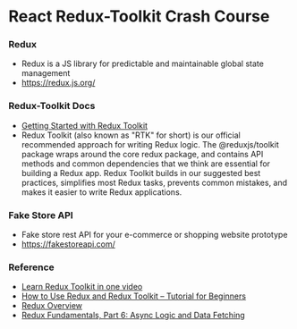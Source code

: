 # React Redux-Toolkit Crash Course

### Redux
- Redux is a JS library for predictable and maintainable global state management
- https://redux.js.org/


### Redux-Toolkit Docs
- [Getting Started with Redux Toolkit](https://redux-toolkit.js.org/introduction/getting-started)
- Redux Toolkit (also known as "RTK" for short) is our official recommended approach for writing Redux logic. The @reduxjs/toolkit package wraps around the core redux package, and contains API methods and common dependencies that we think are essential for building a Redux app. Redux Toolkit builds in our suggested best practices, simplifies most Redux tasks, prevents common mistakes, and makes it easier to write Redux applications.

### Fake Store API
 - Fake store rest API for your e-commerce or shopping website prototype
 - https://fakestoreapi.com/

 ### Reference
 - [Learn Redux Toolkit in one video ](https://youtu.be/XwGNhppX4as?si=arPc6d_9cYe7vVQU)
 - [How to Use Redux and Redux Toolkit – Tutorial for Beginners](https://www.freecodecamp.org/news/redux-and-redux-toolkit-for-beginners/#:~:text=To%20use%20Redux%20Toolkit%20in,store%20to%20your%20React%20components.)
 - [Redux Overview ](hhttps://redux.js.org/tutorials/fundamentals/part-1-overview)
 - [Redux Fundamentals, Part 6: Async Logic and Data Fetching ](https://redux.js.org/tutorials/fundamentals/part-6-async-logic)

